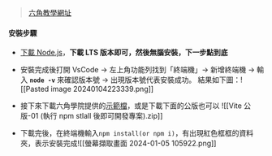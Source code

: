 > [六角教學網址](https://hackmd.io/V3v9hW9dTlOwFvVA6ycfLg?view)
#### 安裝步驟
- [下載 Node.js](https://nodejs.org/en)，**下載 LTS 版本即可，然後無腦安裝，下一步點到底**
- 安裝完成後打開 VsCode -> 左上角功能列找到「終端機」-> 新增終端機 -> 輸入 **`node -v`** 來確認版本號 -> 出現版本號代表安裝成功。
	結果如下圖：![[Pasted image 20240104223339.png]]

- 接下來下載六角學院提供的[示範檔](https://github.com/hexschool/web-layout-training-vite)，或是下載下面的公版也可以
![[Vite 公版-01 (執行 npm stlall 後即可開發專案).zip]] 
- 下載完後，在終端機輸入`npm install(or npm i)`，有出現紅色框框的資料夾，表示安裝完成![[螢幕擷取畫面 2024-01-05 105922.png]] 


